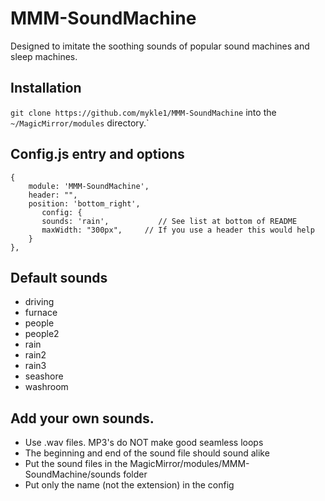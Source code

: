 # MMM-SoundMachine

Designed to imitate the soothing sounds of popular sound machines and sleep machines.

## Installation

`git clone https://github.com/mykle1/MMM-SoundMachine` into the `~/MagicMirror/modules` directory.`

## Config.js entry and options
```
{
    module: 'MMM-SoundMachine',
    header: "",
    position: 'bottom_right',
       config: {
       sounds: 'rain',           // See list at bottom of README
       maxWidth: "300px",     // If you use a header this would help
    }
},
```
## Default sounds

* driving
* furnace
* people
* people2
* rain
* rain2
* rain3
* seashore
* washroom

## Add your own sounds.

* Use .wav files. MP3's do NOT make good seamless loops
* The beginning and end of the sound file should sound alike
* Put the sound files in the MagicMirror/modules/MMM-SoundMachine/sounds folder
* Put only the name (not the extension) in the config

